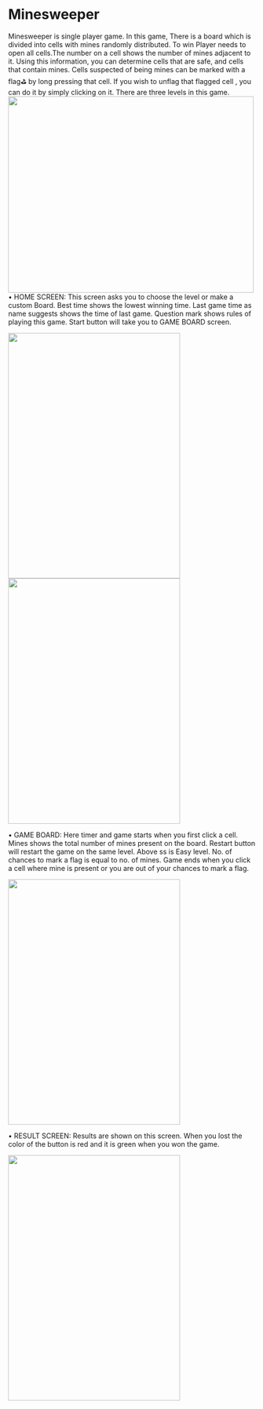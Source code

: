 # Minesweeper
Minesweeper is single player game. In this game, There is a board which is divided into cells with mines randomly distributed. To win Player needs to open all cells.The number on a cell shows the number of mines adjacent to it. Using this information, you can determine cells that are safe, and cells that contain mines. Cells suspected of being mines can be marked with a flag⛳ by long pressing that cell. If you wish to unflag that flagged cell , you can do it by simply clicking on it. There are three levels in this game.
<img src="https://user-images.githubusercontent.com/81226043/136814898-47ce48b6-cc1e-4f57-adbc-b6d339b99f8c.png" width="500" height="400">
•	HOME SCREEN: This screen asks you to choose the level or make a custom Board. Best time shows the lowest winning time. Last game time as name suggests shows the time of last game. Question mark shows rules of playing this game. Start button will take you to GAME BOARD screen.

<img src="https://user-images.githubusercontent.com/81226043/136812209-fe97a511-9385-4db6-a644-04cb764cb2c3.png" width="350" height="500">      <img src="https://user-images.githubusercontent.com/81226043/136813867-b8dbcb2e-8775-4514-845c-579f8a9817e6.png" width="350" height="500">

•	GAME BOARD: Here timer and game starts when you first click a cell. Mines shows the total number of mines present on the board. Restart button will restart the game on the same level. Above ss is Easy level. No. of chances to mark a flag is equal to no. of mines. Game ends when you click a cell where mine is present or you are out of your chances to mark a flag.
 
<img src="https://user-images.githubusercontent.com/81226043/136814150-950e3be3-1d37-4833-91db-e8d4321a4644.png" width="350" height="500">

•	RESULT SCREEN: Results are shown on this screen. When you lost the color of the button is red and it is green when you won the game.

<img src="https://user-images.githubusercontent.com/81226043/136814184-e135e46b-f272-4021-b913-c245ebbc5c54.png" width="350" height="500">
